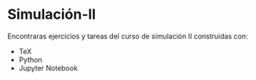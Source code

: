# Simulación-ll
Encontraras ejercicios y tareas del curso de simulación II construidas con:
 * TeX
 * Python
 * Jupyter Notebook

